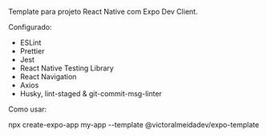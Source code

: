 Template para projeto React Native com Expo Dev Client.

Configurado:

- ESLint
- Prettier
- Jest
- React Native Testing Library
- React Navigation
- Axios
- Husky, lint-staged & git-commit-msg-linter

Como usar:

npx create-expo-app my-app --template @victoralmeidadev/expo-template
